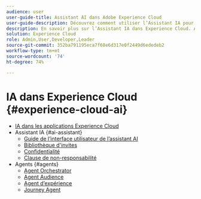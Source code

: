 ```yaml
---
audience: user
user-guide-title: Assistant AI dans Adobe Experience Cloud
user-guide-description: Découvrez comment utiliser l’Assistant IA pour accélérer votre workflow avec Adobe Experience Platform et Real-time Customer Data Platform.
description: En savoir plus sur l’Assistant IA dans Experience Cloud. Améliorez votre connaissance des produits et obtenez des informations opérationnelles grâce à l’IA dans Experience Cloud.
solution: Experience Cloud
role: Admin,User,Developer,Leader
source-git-commit: 352ba791195eca7f68e6d317e0f2449d6ededeb2
workflow-type: tm+mt
source-wordcount: '74'
ht-degree: 74%

---
```



# IA dans Experience Cloud {#experience-cloud-ai}

- [IA dans les applications Experience Cloud](home.md)
- Assistant IA {#ai-assistant}
   - [Guide de l’interface utilisateur de l’assistant AI](./ai-assistant/ai-assistant-ui.md)
   - [Bibliothèque d&#39;invites](./ai-assistant/prompt-library.md)
   - [Confidentialité](./ai-assistant/privacy.md)
   - [Clause de non-responsabilité](./ai-assistant/legal-disclaimer.md)
- Agents {#agents}
   - [Agent Orchestrator](./agents/agent-orchestrator.md)
   - [Agent Audience](./agents/audience.md)
   - [Agent d’expérience](./agents/agent-experiment.md)
   - [Journey Agent](./agents/ajo-agent-analyze.md)

